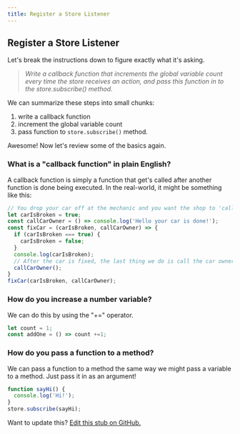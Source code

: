 ```yaml
---
title: Register a Store Listener
---
```

## Register a Store Listener
Let's break the instructions down to figure exactly what it's asking. 
>*Write a callback function that increments the global variable count every time the store receives an action, and pass this function in to the store.subscribe() method.*

We can summarize these steps into small chunks:
1. write a callback function
2. increment the global variable count
3. pass function to `store.subscribe()` method.

Awesome! Now let's review some of the basics again.

### What is a "callback function" in plain English?
A callback function is simply a function that get's called after another function is done being executed. In the real-world, it might be something like this:
```javascript
// You drop your car off at the mechanic and you want the shop to 'call you back' when your car is fixed.
let carIsBroken = true;
const callCarOwner = () => console.log('Hello your car is done!');
const fixCar = (carIsBroken, callCarOwner) => {
  if (carIsBroken === true) {
    carIsBroken = false;
  }
  console.log(carIsBroken);
  // After the car is fixed, the last thing we do is call the car owner - that's our 'callback function'.
  callCarOwner();
}
fixCar(carIsBroken, callCarOwner);
```

### How do you increase a number variable?
We can do this by using the "+=" operator. 
```javascript
let count = 1;
const addOne = () => count +=1;
```
### How do you pass a function to a method?
We can pass a function to a method the same way we might pass a variable to a method. Just pass it in as an argument!
```javascript
function sayHi() {
  console.log('Hi!');
}
store.subscribe(sayHi);
```

Want to update this? [Edit this stub on GitHub.](https://github.com/freecodecamp/guides/tree/master/src/pages/certifications/front-end-libraries/redux/register-a-store-listener/index.md)
 
